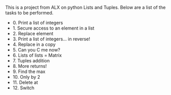 <!DOCTYPE html>
<html>
  <head>
    <title>Python Lists and Tuples</title>
  <head>
  <body>
    <p>This is a project from ALX on python Lists and Tuples. Below are a list of the tasks to be performed.</p>
      <ul>
        <li>0. Print a list of integers</li>
        <li>1. Secure access to an element in a list</li>
        <li>2. Replace element</li>
        <li>3. Print a list of integers... in reverse!</li>
        <li>4. Replace in a copy</li>
        <li>5. Can you C me now?</li>
        <li>6. Lists of lists = Matrix</li>
        <li>7. Tuples addition</li>
        <li>8. More returns!</li>
        <li>9. Find the max</li>
        <li>10. Only by 2</li>
        <li>11. Delete at</li>
        <li>12. Switch</li>
      </ul>
    </body>
</html>
